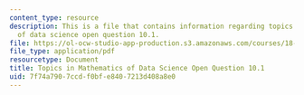 ```yaml
---
content_type: resource
description: This is a file that contains information regarding topics in mathematics
  of data science open question 10.1.
file: https://ol-ocw-studio-app-production.s3.amazonaws.com/courses/18-s096-topics-in-mathematics-of-data-science-fall-2015/7f74a7907ccdf0bfe8407213d408a8e0_MIT18_S096F15_Open10.1.pdf
file_type: application/pdf
resourcetype: Document
title: Topics in Mathematics of Data Science Open Question 10.1
uid: 7f74a790-7ccd-f0bf-e840-7213d408a8e0
---
```

